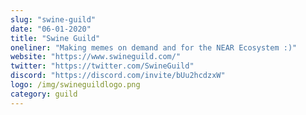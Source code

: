 ```yaml
---
slug: "swine-guild"
date: "06-01-2020"
title: "Swine Guild"
oneliner: "Making memes on demand and for the NEAR Ecosystem :)"
website: "https://www.swineguild.com/"
twitter: "https://twitter.com/SwineGuild"
discord: "https://discord.com/invite/bUu2hcdzxW"
logo: /img/swineguildlogo.png
category: guild
---
```

